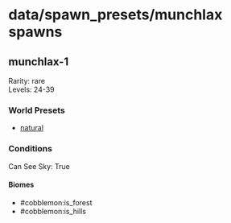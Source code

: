 # data/spawn_presets/munchlax spawns  
  
## munchlax-1  
Rarity: rare  
Levels: 24-39  
  
### World Presets  
* [natural](/data/world_presets/natural.md)  
  
### Conditions  
Can See Sky: True  
  
#### Biomes  
  * #cobblemon:is_forest
  * #cobblemon:is_hills
  
